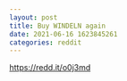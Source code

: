 ```yaml
--- 
layout: post 
title: Buy WINDELN again 
date: 2021-06-16 1623845261 
categories: reddit 
--- 
```

https://redd.it/o0j3md